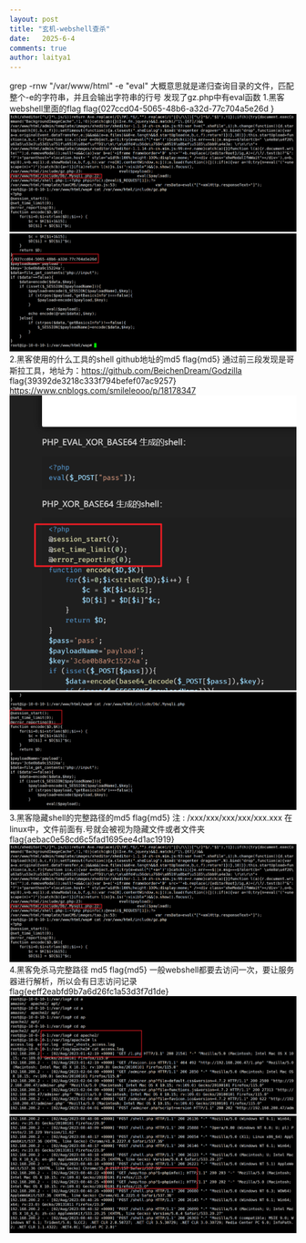```yaml
---
layout: post
title: "玄机-webshell查杀"
date:   2025-6-4
comments: true
author: laitya1
---
```


grep -rnw "/var/www/html" -e "eval"
大概意思就是递归查询目录的文件，匹配整个-e的字符串，并且会输出字符串的行号
发现了gz.php中有eval函数
1.黑客webshell里面的flag flag{027ccd04-5065-48b6-a32d-77c704a5e26d }
![3639d5db361ef5858ac8b19894b8b732.png](../images/3639d5db361ef5858ac8b19894b8b732.png)  
![78a3e6d8fe06424b5b766e673053dc08.png](../images/78a3e6d8fe06424b5b766e673053dc08.png)
2.黑客使用的什么工具的shell github地址的md5 flag{md5}
通过前三段发现是哥斯拉工具，地址为：https://github.com/BeichenDream/Godzilla
flag{39392de3218c333f794befef07ac9257}
https://www.cnblogs.com/smileleooo/p/18178347
![75276cb1bb12c7b510dc80d5d925f581.png](../images/75276cb1bb12c7b510dc80d5d925f581.png)
![d65216c457049ec1fb2e2b3dbd273e02.png](../images/d65216c457049ec1fb2e2b3dbd273e02.png)  
3.黑客隐藏shell的完整路径的md5 flag{md5} 注 : /xxx/xxx/xxx/xxx/xxx.xxx
在linux中，文件前面有.号就会被视为隐藏文件或者文件夹
flag{aebac0e58cd6c5fad1695ee4d1ac1919}
![3639d5db361ef5858ac8b19894b8b732.png](../images/3639d5db361ef5858ac8b19894b8b732.png)  
4.黑客免杀马完整路径 md5 flag{md5}
一般webshell都要去访问一次，要让服务器进行解析，所以会有日志访问记录
flag{eeff2eabfd9b7a6d26fc1a53d3f7d1de}
![403faee85b38d038edd3b3bc178be434.png](../images/403faee85b38d038edd3b3bc178be434.png)  
![aab86803a13fbbd788bd0c10e526988e.png](../images/aab86803a13fbbd788bd0c10e526988e.png)  

